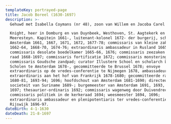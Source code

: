 ```yaml
---
templateKey: portrayed-page
title: Jacob Boreel (1630-1697)
description: >-
  Gehuwd met Isabella Coymans (nr 48), zoon van Willem en Jacoba Carel

  Knight, heer in Domburg en van Duynbeek, Westhoven, St. Aagtekerk en
  Meeresteyn. Kapitein 1661-, luitenant-kolonel 1672- der burgerij, schepen te
  Amsterdam 1661, 1667, 1671, 1672, 1677-78; commissaris van kleine zaken
  1662-64, 1668-70, 1674-76; extraordinaris ambassadeur in Rusland 1665;
  commissaris desolate boedelkamer 1665-66, 1676; commissaris zeezaken 1668-70;
  raad 1668-1697; commissaris fortificatie 1672; commissaris monstering;
  commissaris Goudsche zandpad; curator Illustere School en scholarch Latijnsche
  Scholen te Amsterdam 1678-, gecommitteerde te Brussel 1678; envoye
  extraordinaris op de vredes-conferentie te Nijmegen 1678, ambassadeur
  extraordinaris aan het hof van Frankrijk 1678-1680; gecommitteerde raad
  1680-81, 1693-94; 1696; hoofdschout van Amsterdam 1681-1690; directeur
  societeit van Suriname 1689-; burgemeester van Amsterdam 1691, 1693, 1695 en
  1697; thesaurier-ordinaris 1692; commissaris wagenweg door Duivendrecht 1692;
  commissaris politiek in de kerkeraad 1694; weesmeester 1694, 1696;
  extraordinaris ambassadeur en plenipotentiaris ter vredes-conferentie te
  Rijswijk 1696-97.
dateBirth: 4-1-1630
dateDeath: 21-8-1697
---
```

